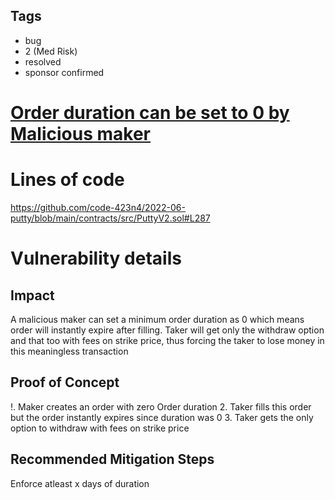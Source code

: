 ## Tags

- bug
- 2 (Med Risk)
- resolved
- sponsor confirmed

# [Order duration can be set to 0 by Malicious maker](https://github.com/code-423n4/2022-06-putty-findings/issues/107) 

# Lines of code

https://github.com/code-423n4/2022-06-putty/blob/main/contracts/src/PuttyV2.sol#L287


# Vulnerability details

## Impact
A malicious maker can set a minimum order duration as 0 which means order will instantly expire after filling. Taker will get only the withdraw option and that too with fees on strike price, thus forcing the taker to lose money in this meaningless transaction

## Proof of Concept
!. Maker creates an order with zero Order duration
2. Taker fills this order but the order instantly expires since duration was 0
3. Taker gets the only option to withdraw with fees on strike price

## Recommended Mitigation Steps
Enforce atleast x days of duration

